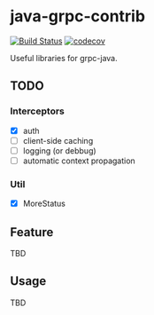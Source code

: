 # java-grpc-contrib

[![Build Status](https://travis-ci.org/jyane/java-grpc-contrib.svg?branch=master)](https://travis-ci.org/jyane/java-grpc-contrib)
[![codecov](https://codecov.io/gh/jyane/java-grpc-contrib/branch/master/graph/badge.svg)](https://codecov.io/gh/jyane/java-grpc-contrib)

Useful libraries for grpc-java.

## TODO
### Interceptors
- [x] auth
- [ ] client-side caching
- [ ] logging (or debbug)
- [ ] automatic context propagation

### Util
- [x] MoreStatus

## Feature
TBD

## Usage
TBD
